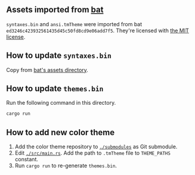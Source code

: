 ## Assets imported from [bat](https://github.com/sharkdp/bat)

`syntaxes.bin` and `ansi.tmTheme` were imported from bat `ed3246c423932561435d45c50fd8cd9e06add7f5`. They're licensed with
[the MIT license](./bat-LICENSE-MIT).

## How to update `syntaxes.bin`

Copy from [bat's assets directory](https://github.com/sharkdp/bat/tree/master/assets).

## How to update `themes.bin`

Run the following command in this directory.

```sh
cargo run
```

## How to add new color theme

1. Add the color theme repository to [`./submodules`](./submodules) as Git submodule.
2. Edit [`./src/main.rs`](./src/main.rs). Add the path to `.tmTheme` file to `THEME_PATHS` constant.
3. Run `cargo run` to re-generate `themes.bin`.
